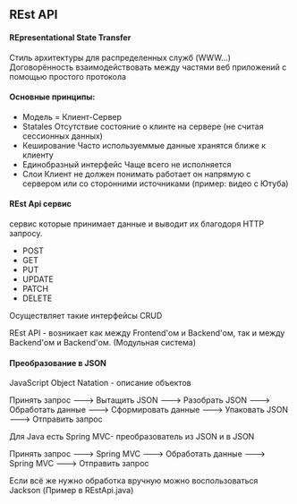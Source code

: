 ## REst API

#### REpresentational State Transfer 
Стиль архитектуры для распределенных служб (WWW...)
Договорённость взаимодействовать между частями веб приложений
с помощью простого протокола

#### Основные принципы:
- Модель = Клиент-Сервер
- Statales 
Отсутствие состояние о клинте на сервере (не считая сессионных данных)
- Кеширование 
Часто используеммые данные хранятся ближе к клиенту
- Единобразный интерфейс 
Чаще всего не исполняется
- Слои 
Клиент не должен понимать работает он напрямую с сервером или со сторонними источниками (пример: видео с Ютуба)

#### REst Api сервис 
сервис которые принимает данные и выводит их благодоря HTTP запросу.
- POST
- GET
- PUT
- UPDATE
- PATCH
- DELETE

Осуществляет такие интерфейсы CRUD

REst API - возникает как между Frontend'ом и Backend'ом, так и между Backend'ом и Backend'ом. (Модульная система)

#### Преобразование в JSON
JavaScript Object Natation - описание объектов

Принять запрос ---> Вытащить JSON ---> Разобрать JSON ---> Обработать данные ---> Сформировать данные ---> Упаковать JSON ---> Отправить запрос

Для Java есть Spring MVC- преобразователь из JSON и в JSON

Принять запрос ---> Spring MVC ---> Обработать данные ---> Spring MVC ---> Отправить запрос

Если всё же нужно обработка вручную можно воспользоваться Jackson
(Пример в REstApi.java)